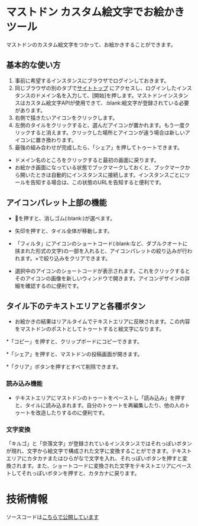 # マストドン カスタム絵文字でお絵かきツール

マストドンのカスタム絵文字をつかって、お絵かきすることができます。

## 基本的な使い方

1. 事前に希望するインスタンスにブラウザでログインしておきます。
2. 同じブラウザの別のタブで[サイトトップ](https://mamemomonga.github.io/mastodon-custom-emoji-oekaki/) にアクセスし、ログインしたインスタンスのドメイン名を入力して、[開始]を押します。マストドンインスタンスはカスタム絵文字APIが使用できて、:blank:絵文字が登録されている必要があります。
3. 右側で描きたいアイコンをクリックします。
4. 左側のタイルをクリックすると、選んだアイコンが置かれます。もう一度クリックすると消えます。クリックした場所とアイコンが違う場合は新しいアイコンに置き換わります。
5. 最強の組み合わせが完成したら、「シェア」を押してトゥートできます。

* ドメイン名のところをクリックすると最初の画面に戻ります。
* お絵かき画面になっている状態でブックマークしておくと、ブックマークから開いたときは自動的にインスタンスに接続します。インスタンスごとにツールを告知する場合は、この状態のURLを告知すると便利です。

## アイコンパレット上部の機能

* 🔲を押すと、消しゴム(:blank:)が選べます。

* 矢印を押すと、タイル全体が移動します。

* 「フィルタ」にアイコンのショートコード(:blank:など、ダブルクオートに挟まれた形式の文字)の一部を入れると、アイコンパレットの絞り込みが行われます。×で絞り込みをクリアできます。

* 選択中のアイコンのショートコードが表示されます。これをクリックするとそのアイコンの画像を新しいウィンドウで開きます。アイコンデザインの詳細を確認するのに便利です。

## タイル下のテキストエリアと各種ボタン

* お絵かきの結果はリアルタイムでテキストエリアに反映されます。この内容をマストドンのポストとしてトゥートすると絵文字になります。

*「コピー」を押すと、クリップボードにコピーできます。

*「シェア」を押すと、マストドンの投稿画面が開きます。

*「クリア」ボタンを押すとすべて削除できます。

### 読み込み機能

* テキストエリアにマストドンのトゥートをペーストし「読み込み」を押すと、タイルに読み込まれます。自分のトゥートを再編集したり、他の人のトゥートを改造したりするのに便利です。

### 文字変換

「キルゴ」と「奈落文字」が登録されているインスタンスではそれっぽいボタンが現れ、文字から絵文字で構成された文字に変換することができます。テキストエリアにカタカナまたはひらがなで文字を入れ、それっぽいボタンを押すと変換されます。また、ショートコードに変換された文字をテキストエリアにペーストしてそれっぽいボタンを押すと、カタカナに戻ります。

# 技術情報

ソースコードは[こちらで公開しています](https://github.com/mamemomonga/mastodon-custom-emoji-oekaki)

